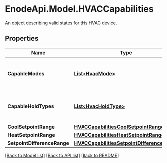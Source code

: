 # EnodeApi.Model.HVACCapabilities
An object describing valid states for this HVAC device.

## Properties

Name | Type | Description | Notes
------------ | ------------- | ------------- | -------------
**CapableModes** | [**List&lt;HvacMode&gt;**](HvacMode.md) | A list of valid modes for this HVAC device. | [optional] 
**CapableHoldTypes** | [**List&lt;HvacHoldType&gt;**](HvacHoldType.md) | A list of valid hold types for this HVAC device. | [optional] 
**CoolSetpointRange** | [**HVACCapabilitiesCoolSetpointRange**](HVACCapabilitiesCoolSetpointRange.md) |  | [optional] 
**HeatSetpointRange** | [**HVACCapabilitiesHeatSetpointRange**](HVACCapabilitiesHeatSetpointRange.md) |  | [optional] 
**SetpointDifferenceRange** | [**HVACCapabilitiesSetpointDifferenceRange**](HVACCapabilitiesSetpointDifferenceRange.md) |  | [optional] 

[[Back to Model list]](../README.md#documentation-for-models) [[Back to API list]](../README.md#documentation-for-api-endpoints) [[Back to README]](../README.md)

